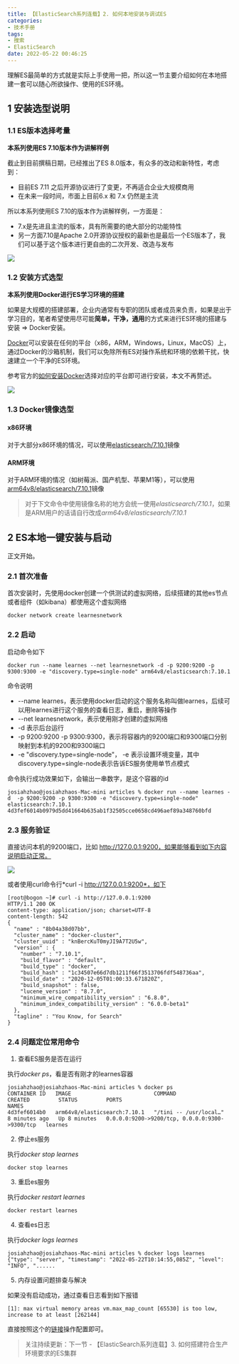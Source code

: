 ```yaml
---
title: 【ElasticSearch系列连载】2. 如何本地安装与调试ES
categories:
- 技术手册
tags:
- 搜索
- ElasticSearch
date: 2022-05-22 00:46:25
---
```


理解ES最简单的方式就是实际上手使用一把，所以这一节主要介绍如何在本地搭建一套可以随心所欲操作、使用的ES环境。

## 1 安装选型说明

### 1.1 ES版本选择考量

**本系列使用ES 7.10版本作为讲解样例**

截止到目前撰稿日期，已经推出了ES 8.0版本，有众多的改动和新特性，考虑到：
- 目前ES 7.11 之后开源协议进行了变更，不再适合企业大规模商用
- 在未来一段时间，市面上目前6.x 和 7.x 仍然是主流

所以本系列使用ES 7.10的版本作为讲解样例，一方面是：
- 7.x是先进且主流的版本，具有所需要的绝大部分的功能特性
- 另一方面7.10是Apache 2.0开源协议授权的最新也是最后一个ES版本了，我们可以基于这个版本进行更自由的二次开发、改造与发布

![](https://nginx.mostintelligentape.com/blogimg/202205/es/es_license_update.jpg)

### 1.2 安装方式选型

**本系列使用Docker进行ES学习环境的搭建**

如果是大规模的搭建部署，企业内通常有专职的团队或者成员来负责，如果是出于学习目的，笔者希望使用尽可能**简单，干净，通用**的方式来进行ES环境的搭建与安装 => Docker安装。

[Docker](https://www.docker.com/)可以安装在任何的平台（x86，ARM，Windows，Linux，MacOS）上，通过Docker的沙箱机制，我们可以免除所有ES对操作系统和环境的依赖干扰，快速建立一个干净的ES环境。

参考官方的[如何安装Docker](https://www.docker.com/get-started/)选择对应的平台即可进行安装，本文不再赘述。

![](https://nginx.mostintelligentape.com/blogimg/202205/es/install/docker_download.png)

### 1.3 Docker镜像选型

#### x86环境

对于大部分x86环境的情况，可以使用[elasticsearch/7.10.1](
https://hub.docker.com/layers/elasticsearch/library/elasticsearch/7.10.1/images/sha256-e9a1fe65f68b2d2b9583287d1190f67f23af08582eac4d2a8dc342e4219c7306?context=explore)镜像

#### ARM环境

对于ARM环境的情况（如树莓派、国产机型、苹果M1等），可以使用 [arm64v8/elasticsearch/7.10.1](
https://hub.docker.com/layers/elasticsearch/arm64v8/elasticsearch/7.10.1/images/sha256-a7b465c42780a7e92892878ea30941b427d691698a100454dee7296140cdb889?context=explore)镜像

> 对于下文命令中使用镜像名称的地方会统一使用*elasticsearch/7.10.1*，如果是ARM用户的话请自行改成*arm64v8/elasticsearch/7.10.1*

## 2 ES本地一键安装与启动

正文开始。

### 2.1 首次准备

首次安装时，先使用docker创建一个供测试的虚拟网络，后续搭建的其他es节点或者组件（如kibana）都使用这个虚拟网络

```
docker network create learnesnetwork
```

### 2.2 启动

启动命令如下

```
docker run --name learnes --net learnesnetwork -d -p 9200:9200 -p 9300:9300 -e "discovery.type=single-node" arm64v8/elasticsearch:7.10.1
```

命令说明

- --name learnes，表示使用docker启动的这个服务名称叫做learnes，后续可以用learnes进行这个服务的查看日志，重启，删除等操作
- --net learnesnetwork，表示使用刚才创建的虚拟网络
- -d 表示后台运行
- -p 9200:9200 -p 9300:9300，表示将容器内的9200端口和9300端口分别映射到本机的9200和9300端口
- -e "discovery.type=single-node"， -e 表示设置环境变量，其中discovery.type=single-node表示告诉ES服务使用单节点模式

命令执行成功效果如下，会输出一串数字，是这个容器的id

```
josiahzhao@josiahzhaos-Mac-mini articles % docker run --name learnes -d  -p 9200:9200 -p 9300:9300 -e "discovery.type=single-node" elasticsearch:7.10.1
4d3fef6014b0979d5dd41664b635ab1f32505cce0658cd496aef89a348760bfd
```

### 2.3 服务验证

直接访问本机的9200端口，比如 http://127.0.0.1:9200，如果能够看到如下内容说明启动正常。

![](https://nginx.mostintelligentape.com/blogimg/202205/es/install/es_start.png)

或者使用curl命令行*curl -i http://127.0.0.1:9200*，如下

```
[root@bogon ~]# curl -i http://127.0.0.1:9200
HTTP/1.1 200 OK
content-type: application/json; charset=UTF-8
content-length: 542
{
  "name" : "8b04a38d07bb",
  "cluster_name" : "docker-cluster",
  "cluster_uuid" : "knBercKuT0myJI9A7T2U5w",
  "version" : {
    "number" : "7.10.1",
    "build_flavor" : "default",
    "build_type" : "docker",
    "build_hash" : "1c34507e66d7db1211f66f3513706fdf548736aa",
    "build_date" : "2020-12-05T01:00:33.671820Z",
    "build_snapshot" : false,
    "lucene_version" : "8.7.0",
    "minimum_wire_compatibility_version" : "6.8.0",
    "minimum_index_compatibility_version" : "6.0.0-beta1"
  },
  "tagline" : "You Know, for Search"
}
```

### 2.4 问题定位常用命令

1. 查看ES服务是否在运行

执行*docker ps*，看是否有刚才的learnes容器

```
josiahzhao@josiahzhaos-Mac-mini articles % docker ps
CONTAINER ID   IMAGE                          COMMAND                  CREATED         STATUS         PORTS                                            NAMES
4d3fef6014b0   arm64v8/elasticsearch:7.10.1   "/tini -- /usr/local…"   8 minutes ago   Up 8 minutes   0.0.0.0:9200->9200/tcp, 0.0.0.0:9300->9300/tcp   learnes
```

2. 停止es服务

执行*docker stop learnes*

```
docker stop learnes
```

3. 重启es服务

执行*docker restart learnes*

```
docker restart learnes
```

4. 查看es日志

执行*docker logs learnes*

```
josiahzhao@josiahzhaos-Mac-mini articles % docker logs learnes
{"type": "server", "timestamp": "2022-05-22T10:14:55,085Z", "level": "INFO", "......
```

5. 内存设置问题排查与解决

如果没有启动成功，通过查看日志看到如下报错

```
[1]: max virtual memory areas vm.max_map_count [65530] is too low, increase to at least [262144]
```

直接按照这个的[链接](https://www.elastic.co/guide/en/elasticsearch/reference/7.10/docker.html#_set_vm_max_map_count_to_at_least_262144)操作配置即可。

> 关注持续更新：下一节 - 【ElasticSearch系列连载】3. 如何搭建符合生产环境要求的ES集群
